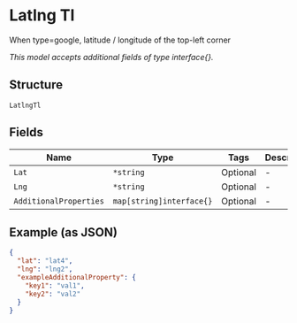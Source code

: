 
# Latlng Tl

When type=google, latitude / longitude of the top-left corner

*This model accepts additional fields of type interface{}.*

## Structure

`LatlngTl`

## Fields

| Name | Type | Tags | Description |
|  --- | --- | --- | --- |
| `Lat` | `*string` | Optional | - |
| `Lng` | `*string` | Optional | - |
| `AdditionalProperties` | `map[string]interface{}` | Optional | - |

## Example (as JSON)

```json
{
  "lat": "lat4",
  "lng": "lng2",
  "exampleAdditionalProperty": {
    "key1": "val1",
    "key2": "val2"
  }
}
```

